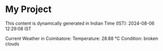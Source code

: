 # My Project

This content is dynamically generated in Indian Time (IST): 2024-08-06 12:29:08 IST


Current Weather in Coimbatore:
Temperature: 28.88 °C
Condition: broken clouds
